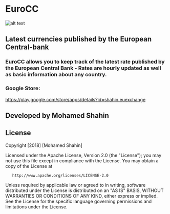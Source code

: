 # EuroCC

![alt text](https://i.imgur.com/5NnpLr5.png?1)

## Latest currencies published by the European Central-bank

### EuroCC allows you to keep track of the latest rate published by the European Central Bank - Rates are hourly updated as well as basic information about any country.

### Google Store: 
https://play.google.com/store/apps/details?id=shahin.euexchange

## Developed by Mohamed Shahin

## License

   Copyright [2018] [Mohamed Shahin]

   Licensed under the Apache License, Version 2.0 (the "License");
   you may not use this file except in compliance with the License.
   You may obtain a copy of the License at

       http://www.apache.org/licenses/LICENSE-2.0

   Unless required by applicable law or agreed to in writing, software
   distributed under the License is distributed on an "AS IS" BASIS,
   WITHOUT WARRANTIES OR CONDITIONS OF ANY KIND, either express or implied.
   See the License for the specific language governing permissions and
   limitations under the License.
